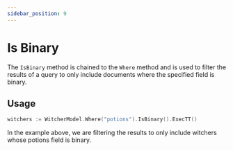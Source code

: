 ```yaml
---
sidebar_position: 9
---
```


# Is Binary

The `IsBinary` method is chained to the `Where` method and is used to filter the results of a query to only include documents where the specified field is binary.

## Usage

```go
witchers := WitcherModel.Where("potions").IsBinary().ExecTT()
```

In the example above, we are filtering the results to only include witchers whose potions field is binary.
